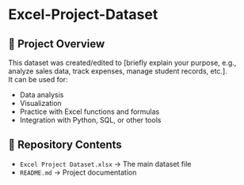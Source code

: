 # Excel-Project-Dataset

## 📌 Project Overview
This dataset was created/edited to [briefly explain your purpose, e.g., analyze sales data, track expenses, manage student records, etc.].  
It can be used for:
- Data analysis
- Visualization
- Practice with Excel functions and formulas
- Integration with Python, SQL, or other tools

## 📂 Repository Contents
- `Excel Project Dataset.xlsx` → The main dataset file
- `README.md` → Project documentation
